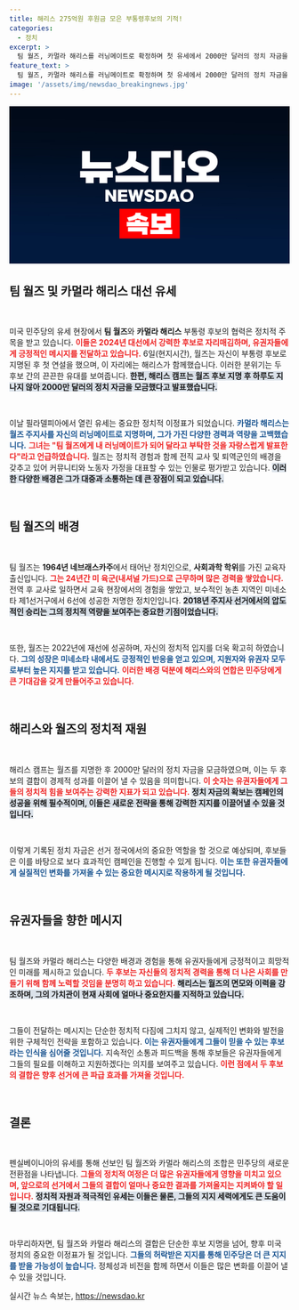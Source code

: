 ```yaml
---
title: 해리스 275억원 후원금 모은 부통령후보의 기적!
categories:
  - 정치
excerpt: >
  팀 월즈, 카멀라 해리스를 러닝메이트로 확정하며 첫 유세에서 2000만 달러의 정치 자금을 모은데 이어, 그의 정치적 배경과 성과에 주목하는 대선 캠페인이 시작됐다! 대선의 향방은 어떻게 달라질까?
feature_text: >
  팀 월즈, 카멀라 해리스를 러닝메이트로 확정하며 첫 유세에서 2000만 달러의 정치 자금을 모은데 이어, 그의 정치적 배경과 성과에 주목하는 대선 캠페인이 시작됐다! 대선의 향방은 어떻게 달라질까?
image: '/assets/img/newsdao_breakingnews.jpg'
---
```


<p><img src="/assets/img/newsdao_breakingnews.jpg" alt="ontimetimes 속보" /></p>

<h2 data-ke-size="size26">팀 월즈 및 카멀라 해리스 대선 유세</h2>

<p data-ke-size="size16">&nbsp;</p>

<p>미국 민주당의 유세 현장에서 <strong>팀 월즈</strong>와 <strong>카멀라 해리스</strong> 부통령 후보의 협력은 정치적 주목을 받고 있습니다. <b><span style="color: #ee2323;">이들은 2024년 대선에서 강력한 후보로 자리매김하며, 유권자들에게 긍정적인 메시지를 전달하고 있습니다.</span></b> 6일(현지시간), 월즈는 자신이 부통령 후보로 지명된 후 첫 연설을 했으며, 이 자리에는 해리스가 함께했습니다. 이러한 분위기는 두 후보 간의 끈끈한 유대를 보여줍니다. <b><span style="background-color: #21538527;">한편, 해리스 캠프는 월즈 후보 지명 후 하루도 지나지 않아 2000만 달러의 정치 자금을 모금했다고 발표했습니다.</span></b> </p>

<p data-ke-size="size16">&nbsp;</p> 

<p>이날 필라델피아에서 열린 유세는 중요한 정치적 이정표가 되었습니다. <b><span style="color: #1a5490;">카멀라 해리스는 월즈 주지사를 자신의 러닝메이트로 지명하며, 그가 가진 다양한 경력과 역량을 고백했습니다.</span></b> <b><span style="color: #ee2323;">그녀는 "팀 월즈에게 내 러닝메이트가 되어 달라고 부탁한 것을 자랑스럽게 발표한다"라고 언급하였습니다.</span></b> 월즈는 정치적 경험과 함께 전직 교사 및 퇴역군인의 배경을 갖추고 있어 커뮤니티와 노동자 가정을 대표할 수 있는 인물로 평가받고 있습니다. <b><span style="background-color: #21538527;">이러한 다양한 배경은 그가 대중과 소통하는 데 큰 장점이 되고 있습니다.</span></b></p>

<p data-ke-size="size16">&nbsp;</p> 

<h2 data-ke-size="size26">팀 월즈의 배경</h2>

<p data-ke-size="size16">&nbsp;</p> 

<p>팀 월즈는 <strong>1964년 네브래스카주</strong>에서 태어난 정치인으로, <strong>사회과학 학위</strong>를 가진 교육자 출신입니다. <b><span style="color: #ee2323;">그는 24년간 미 육군(내셔널 가드)으로 근무하며 많은 경력을 쌓았습니다.</span></b> 전역 후 교사로 일하면서 교육 현장에서의 경험을 쌓았고, 보수적인 농촌 지역인 미네소타 제1선거구에서 6선에 성공한 저명한 정치인입니다. <b><span style="background-color: #21538527;">2018년 주지사 선거에서의 압도적인 승리는 그의 정치적 역량을 보여주는 중요한 기점이었습니다.</span></b></p>

<p data-ke-size="size16">&nbsp;</p> 

<p>또한, 월즈는 2022년에 재선에 성공하며, 자신의 정치적 입지를 더욱 확고히 하였습니다. <b><span style="color: #1a5490;">그의 성장은 미네소타 내에서도 긍정적인 반응을 얻고 있으며, 지원자와 유권자 모두로부터 높은 지지를 받고 있습니다.</span></b> <b><span style="color: #ee2323;">이러한 배경 덕분에 해리스와의 연합은 민주당에게 큰 기대감을 갖게 만들어주고 있습니다.</span></b></p>

<p data-ke-size="size16">&nbsp;</p> 

<h2 data-ke-size="size26">해리스와 월즈의 정치적 재원</h2>

<p data-ke-size="size16">&nbsp;</p> 

<p>해리스 캠프는 월즈를 지명한 후 2000만 달러의 정치 자금을 모금하였으며, 이는 두 후보의 결합이 경제적 성과를 이끌어 낼 수 있음을 의미합니다. <b><span style="color: #ee2323;">이 숫자는 유권자들에게 그들의 정치적 힘을 보여주는 강력한 지표가 되고 있습니다.</span></b> <b><span style="background-color: #21538527;">정치 자금의 확보는 캠페인의 성공을 위해 필수적이며, 이들은 새로운 전략을 통해 강력한 지지를 이끌어낼 수 있을 것입니다.</span></b></p>

<p data-ke-size="size16">&nbsp;</p> 

<p>이렇게 기록된 정치 자금은 선거 정국에서의 중요한 역할을 할 것으로 예상되며, 후보들은 이를 바탕으로 보다 효과적인 캠페인을 진행할 수 있게 됩니다. <b><span style="color: #1a5490;">이는 또한 유권자들에게 실질적인 변화를 가져올 수 있는 중요한 메시지로 작용하게 될 것입니다.</span></b> </p>

<p data-ke-size="size16">&nbsp;</p> 

<h2 data-ke-size="size26">유권자들을 향한 메시지</h2>

<p data-ke-size="size16">&nbsp;</p> 

<p>팀 월즈와 카멀라 해리스는 다양한 배경과 경험을 통해 유권자들에게 긍정적이고 희망적인 미래를 제시하고 있습니다. <b><span style="color: #ee2323;">두 후보는 자신들의 정치적 경력을 통해 더 나은 사회를 만들기 위해 함께 노력할 것임을 분명히 하고 있습니다.</span></b> <b><span style="background-color: #21538527;">해리스는 월즈의 면모와 이력을 강조하며, 그의 가치관이 현재 사회에 얼마나 중요한지를 지적하고 있습니다.</span></b></p>

<p data-ke-size="size16">&nbsp;</p> 

<p>그들이 전달하는 메시지는 단순한 정치적 다짐에 그치지 않고, 실제적인 변화와 발전을 위한 구체적인 전략을 포함하고 있습니다. <b><span style="color: #1a5490;">이는 유권자들에게 그들이 믿을 수 있는 후보라는 인식을 심어줄 것입니다.</span></b> 지속적인 소통과 피드백을 통해 후보들은 유권자들에게 그들의 필요를 이해하고 지원하겠다는 의지를 보여주고 있습니다. <b><span style="color: #ee2323;">이런 점에서 두 후보의 결합은 향후 선거에 큰 파급 효과를 가져올 것입니다.</span></b></p>

<p data-ke-size="size16">&nbsp;</p> 

<h2 data-ke-size="size26">결론</h2>

<p data-ke-size="size16">&nbsp;</p> 

<p>펜실베이니아의 유세를 통해 선보인 팀 월즈와 카멀라 해리스의 조합은 민주당의 새로운 전환점을 나타냅니다. <b><span style="color: #ee2323;">그들의 정치적 여정은 더 많은 유권자들에게 영향을 미치고 있으며, 앞으로의 선거에서 그들의 결합이 얼마나 중요한 결과를 가져올지는 지켜봐야 할 일입니다.</span></b> <b><span style="background-color: #21538527;">정치적 자원과 적극적인 유세는 이들은 물론, 그들의 지지 세력에게도 큰 도움이 될 것으로 기대됩니다.</span></b></p>

<p data-ke-size="size16">&nbsp;</p> 

<p>마무리하자면, 팀 월즈와 카멀라 해리스의 결합은 단순한 후보 지명을 넘어, 향후 미국 정치의 중요한 이정표가 될 것입니다. <b><span style="color: #1a5490;">그들의 허락받은 지지를 통해 민주당은 더 큰 지지를 받을 가능성이 높습니다.</span></b> 정체성과 비전을 함께 하면서 이들은 많은 변화를 이끌어 낼 수 있을 것입니다.</p>
실시간 뉴스 속보는, <a href="https://newsdao.kr" rel="dofollow">https://newsdao.kr</a>



